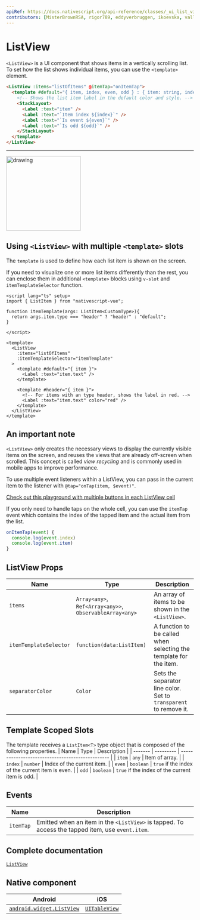 ```yaml
---
apiRef: https://docs.nativescript.org/api-reference/classes/_ui_list_view_.listview
contributors: [MisterBrownRSA, rigor789, eddyverbruggen, ikoevska, vallemar]
---
```


# ListView

`<ListView>` is a UI component that shows items in a vertically scrolling list. To set how the list shows individual items, you can use the `<template>` element.

```html
<ListView :items="listOfItems" @itemTap="onItemTap">
  <template #default="{ item, index, even, odd } : { item: string, index: number, even: boolean, odd: boolean }">
    <!-- Shows the list item label in the default color and style. -->
    <StackLayout>
      <Label :text="item" />
      <Label :text="`Item index ${index}`" />
      <Label :text="`Is event ${even}`" />
      <Label :text="`Is odd ${odd}`" />
    </StackLayout>
  </template>
</ListView>
```

---


<img src="https://docs.nativescript.org/assets/ListView.2ba2d9f4.png" alt="drawing" width="200"/>


## Using `<ListView>` with multiple `<template>` slots

The `template` is used to define how each list item is shown on the screen. 

If you need to visualize one or more list items differently than the rest, you can enclose them in additional `<template>` blocks using `v-slot` and `itemTemplateSelector` function.

```vue
<script lang="ts" setup>
import { ListItem } from "nativescript-vue";

function itemTemplate(args: ListItem<CustomType>){
  return args.item.type === "header" ? "header" : "default";
}

</script>

<template>
  <ListView 
    :items="listOfItems"  
    :itemTemplateSelector="itemTemplate"
  > 
    <template #default="{ item }">
      <Label :text="item.text" /> 
    </template>

    <template #header="{ item }">
      <!-- For items with an type header, shows the label in red. -->
      <Label :text="item.text" color="red" />
    </template>
  </ListView>
</template>
```

## An important note

`<ListView>` only creates the necessary views to display the currently visible items on the screen, and reuses the views that are already off-screen when scrolled. This concept is called _view recycling_ and is commonly used in mobile apps to improve performance.

To use multiple event listeners within a ListView, you can pass in the current item to the listener with `@tap="onTap(item, $event)"`.

[Check out this playground with multiple buttons in each ListView cell](https://play.nativescript.org/?template=play-vue&id=ZEgWFu&v=1)

If you only need to handle taps on the whole cell, you can use the `itemTap` event which contains the index of the tapped item and the actual item from the list.

```javascript
onItemTap(event) {
  console.log(event.index)
  console.log(event.item)
}
```

## ListView Props

| Name                   | Type                                                    | Description                                                       |
| ---------------------- | ------------------------------------------------------- | ----------------------------------------------------------------- |
| `items`                | `Array<any>`, `Ref<Array<any>>`, `ObservableArray<any>` | An array of items to be shown in the `<ListView>`.<br/>           |
| `itemTemplateSelector` | `function(data:ListItem)`                               | A function to be called when selecting the template for the item. |
| `separatorColor`       | `Color`                                                 | Sets the separator line color. Set to `transparent` to remove it. |

## Template Scoped Slots

The template receives a `ListItem<T>` type object that is composed of the following properties.
| Name    | Type      | Description                                      |
| ------- | --------- | ------------------------------------------------ |
| `item`  | `any`     | Item of array.                                   |
| `index` | `number`  | Index of the current item.                       |
| `even`  | `boolean` | `true` if the index of the current item is even. |
| `odd`   | `boolean` | `true` if the index of the current item is odd.  |

## Events

| Name      | Description                                                                                      |
| --------- | ------------------------------------------------------------------------------------------------ |
| `itemTap` | Emitted when an item in the `<ListView>` is tapped. To access the tapped item, use `event.item`. |

## Complete documentation

[`ListView`](https://docs.nativescript.org/ui/list-view)

## Native component

| Android                                                                                           | iOS                                                                          |
| ------------------------------------------------------------------------------------------------- | ---------------------------------------------------------------------------- |
| [`android.widget.ListView`](https://developer.android.com/reference/android/widget/ListView.html) | [`UITableView`](https://developer.apple.com/documentation/uikit/uitableview) |

